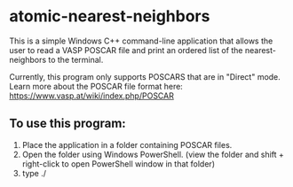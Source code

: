 # atomic-nearest-neighbors

This is a simple Windows C++ command-line application that allows the user to read a VASP POSCAR file and print an ordered list of the nearest-neighbors to the terminal.

Currently, this program only supports POSCARS that are in "Direct" mode. Learn more about the POSCAR file format here: https://www.vasp.at/wiki/index.php/POSCAR

## To use this program:
1. Place the application in a folder containing POSCAR files.
2. Open the folder using Windows PowerShell. (view the folder and shift +  right-click to open PowerShell window in that folder)
3. type ./
